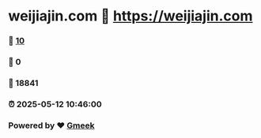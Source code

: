 # weijiajin.com :link: https://weijiajin.com 
### :page_facing_up: [10](https://weijiajin.com/tag.html) 
### :speech_balloon: 0 
### :hibiscus: 18841 
### :alarm_clock: 2025-05-12 10:46:00 
### Powered by :heart: [Gmeek](https://github.com/Meekdai/Gmeek)
